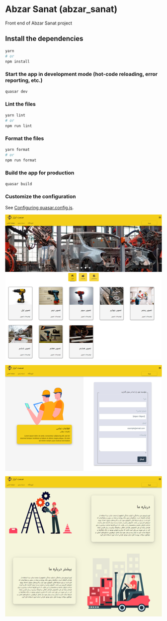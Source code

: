 # Abzar Sanat  (abzar_sanat)

Front end of Abzar Sanat project 

## Install the dependencies
```bash
yarn
# or
npm install
```

### Start the app in development mode (hot-code reloading, error reporting, etc.)
```bash
quasar dev
```


### Lint the files
```bash
yarn lint
# or
npm run lint
```


### Format the files
```bash
yarn format
# or
npm run format
```



### Build the app for production
```bash
quasar build
```

### Customize the configuration
See [Configuring quasar.config.js](https://v2.quasar.dev/quasar-cli-webpack/quasar-config-js).



![ScreenShot](/screencapture-localhost-8080-2022-05-24-09_25_55.png)

![ScreenShot](/screencapture-localhost-8080-2022-05-24-09_27_38.png)

![ScreenShot](/screencapture-localhost-8080-2022-05-24-09_28_07.png)


